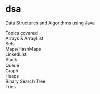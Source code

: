 # dsa
Data Structures and Algorithms using Java <br >

Topics covered <br >
Arrays & ArrayList <br >
Sets <br >
Maps/HashMaps <br >
LinkedList <br >
Stack <br >
Queue <br >
Graph <br >
Heaps <br >
Binary Search Tree <br >
Tries <br >
